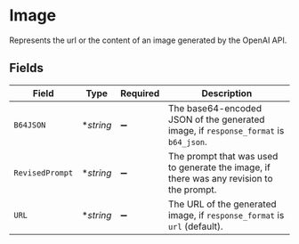 # Image

Represents the url or the content of an image generated by the OpenAI API.


## Fields

| Field                                                                                    | Type                                                                                     | Required                                                                                 | Description                                                                              |
| ---------------------------------------------------------------------------------------- | ---------------------------------------------------------------------------------------- | ---------------------------------------------------------------------------------------- | ---------------------------------------------------------------------------------------- |
| `B64JSON`                                                                                | **string*                                                                                | :heavy_minus_sign:                                                                       | The base64-encoded JSON of the generated image, if `response_format` is `b64_json`.      |
| `RevisedPrompt`                                                                          | **string*                                                                                | :heavy_minus_sign:                                                                       | The prompt that was used to generate the image, if there was any revision to the prompt. |
| `URL`                                                                                    | **string*                                                                                | :heavy_minus_sign:                                                                       | The URL of the generated image, if `response_format` is `url` (default).                 |